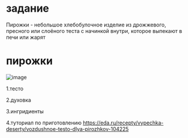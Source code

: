 # задание
Пирожки -  небольшое хлебобулочное изделие из дрожжевого, пресного или слоёного теста с начинкой внутри, которое выпекают в печи или жарят 
# пирожки
![image](https://github.com/user-attachments/assets/27f2cbc5-dc74-4f66-8d16-d05e04d414c5)

1.тесто

2.духовка

3.ингридиенты

4.туториал по приготовлению
https://eda.ru/recepty/vypechka-deserty/vozdushnoe-testo-dlya-pirozhkov-104225
